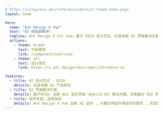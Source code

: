 ```yaml
---
# https://vitepress.dev/reference/default-theme-home-page
layout: home

hero:
  name: "Ant Design X Vue"
  text: "AI 体验新秩序"
  tagline: Ant Design X For Vue。基于 RICH 设计范式，打造卓越 AI 界面解决方案，引领智能新体验。
  actions:
    - theme: brand
      text: 开始使用
      link: /component/overview
    - theme: alt
      text: 设计语言
      link: https://x.ant.design/docs/spec/introduce-cn

features:
  - title: AI 设计范式 - RICH
    details: 创造卓越 AI 产品体验
  - title: AI 界面解决方案
    details: 基于RICH，全新 AGI 混合界面（Hybrid-UI）解决方案，完美融合 GUI 和自然会话交互。
  - title: 组件丰富，选用自如
    details: Ant Design X Vue 全新 AI 组件 , 大量实用组件满足你的需求 , 灵活定制与拓展
---
```


